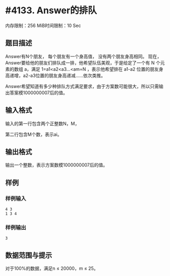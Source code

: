 # #4133. Answer的排队

内存限制：256 MiB时间限制：10 Sec

## 题目描述

Answer有N个朋友， 每个朋友有一个身高值， 没有两个朋友身高相同。 现在，Answer要给他的朋友们排队成一排，他希望队伍美观，于是给定了一个有 N 个元素的数组 a，满足 1=a1<a2<a3&hellip;<am=N ，表示他希望排在 a1-a2 位置的朋友身高递增，a2-a3位置的朋友身高递减&hellip;&hellip;依次类推。

Answer希望知道有多少种排队方式满足要求，由于方案数可能很大，所以只需输出答案模1000000007后的值。

## 输入格式

输入的第一行包含两个正整数N，M，

第二行包含M个数，表示ai。

## 输出格式

输出一个整数，表示方案数模1000000007后的值。

## 样例

### 样例输入

    
    4 3
    1 3 4 
    
    

### 样例输出

    
    3
    
    

## 数据范围与提示

对于100%的数据，满足n &le; 20000，m &le; 25。
